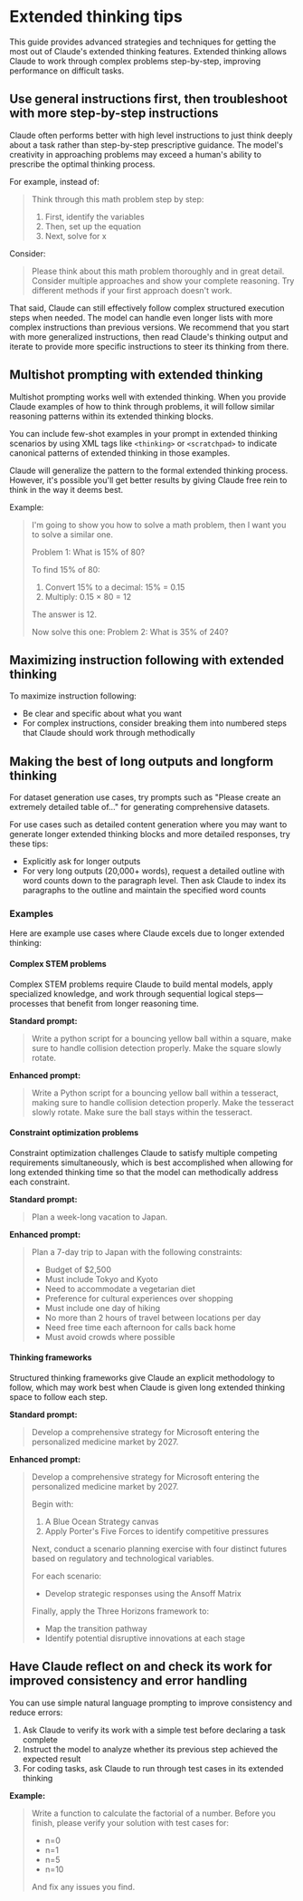 # Extended thinking tips

This guide provides advanced strategies and techniques for getting the most out
of Claude's extended thinking features. Extended thinking allows Claude to work
through complex problems step-by-step, improving performance on difficult tasks.

## Use general instructions first, then troubleshoot with more step-by-step instructions

Claude often performs better with high level instructions to just think deeply
about a task rather than step-by-step prescriptive guidance. The model's
creativity in approaching problems may exceed a human's ability to prescribe the
optimal thinking process.

For example, instead of:

> Think through this math problem step by step:
>
> 1. First, identify the variables
> 2. Then, set up the equation
> 3. Next, solve for x

Consider:

> Please think about this math problem thoroughly and in great detail. Consider
> multiple approaches and show your complete reasoning. Try different methods if
> your first approach doesn't work.

That said, Claude can still effectively follow complex structured execution
steps when needed. The model can handle even longer lists with more complex
instructions than previous versions. We recommend that you start with more
generalized instructions, then read Claude's thinking output and iterate to
provide more specific instructions to steer its thinking from there.

## Multishot prompting with extended thinking

Multishot prompting works well with extended thinking. When you provide Claude
examples of how to think through problems, it will follow similar reasoning
patterns within its extended thinking blocks.

You can include few-shot examples in your prompt in extended thinking scenarios
by using XML tags like `<thinking>` or `<scratchpad>` to indicate canonical
patterns of extended thinking in those examples.

Claude will generalize the pattern to the formal extended thinking process.
However, it's possible you'll get better results by giving Claude free rein to
think in the way it deems best.

Example:

> I'm going to show you how to solve a math problem, then I want you to solve a
> similar one.
>
> Problem 1: What is 15% of 80?
>
> <thinking>
>
> To find 15% of 80:
>
> 1. Convert 15% to a decimal: 15% = 0.15
> 2. Multiply: 0.15 × 80 = 12
>
> </thinking>
>
> The answer is 12.
>
> Now solve this one: Problem 2: What is 35% of 240?

## Maximizing instruction following with extended thinking

To maximize instruction following:

- Be clear and specific about what you want
- For complex instructions, consider breaking them into numbered steps that
  Claude should work through methodically

## Making the best of long outputs and longform thinking

For dataset generation use cases, try prompts such as "Please create an
extremely detailed table of..." for generating comprehensive datasets.

For use cases such as detailed content generation where you may want to generate
longer extended thinking blocks and more detailed responses, try these tips:

- Explicitly ask for longer outputs
- For very long outputs (20,000+ words), request a detailed outline with word
  counts down to the paragraph level. Then ask Claude to index its paragraphs to
  the outline and maintain the specified word counts

### Examples

Here are example use cases where Claude excels due to longer extended thinking:

#### Complex STEM problems

Complex STEM problems require Claude to build mental models, apply specialized
knowledge, and work through sequential logical steps—processes that benefit from
longer reasoning time.

**Standard prompt:**

> Write a python script for a bouncing yellow ball within a square, make sure to
> handle collision detection properly. Make the square slowly rotate.

**Enhanced prompt:**

> Write a Python script for a bouncing yellow ball within a tesseract, making
> sure to handle collision detection properly. Make the tesseract slowly rotate.
> Make sure the ball stays within the tesseract.

#### Constraint optimization problems

Constraint optimization challenges Claude to satisfy multiple competing
requirements simultaneously, which is best accomplished when allowing for long
extended thinking time so that the model can methodically address each
constraint.

**Standard prompt:**

> Plan a week-long vacation to Japan.

**Enhanced prompt:**

> Plan a 7-day trip to Japan with the following constraints:
>
> - Budget of $2,500
> - Must include Tokyo and Kyoto
> - Need to accommodate a vegetarian diet
> - Preference for cultural experiences over shopping
> - Must include one day of hiking
> - No more than 2 hours of travel between locations per day
> - Need free time each afternoon for calls back home
> - Must avoid crowds where possible

#### Thinking frameworks

Structured thinking frameworks give Claude an explicit methodology to follow,
which may work best when Claude is given long extended thinking space to follow
each step.

**Standard prompt:**

> Develop a comprehensive strategy for Microsoft entering the personalized
> medicine market by 2027.

**Enhanced prompt:**

> Develop a comprehensive strategy for Microsoft entering the personalized
> medicine market by 2027.
>
> Begin with:
>
> 1. A Blue Ocean Strategy canvas
> 2. Apply Porter's Five Forces to identify competitive pressures
>
> Next, conduct a scenario planning exercise with four distinct futures based on
> regulatory and technological variables.
>
> For each scenario:
>
> - Develop strategic responses using the Ansoff Matrix
>
> Finally, apply the Three Horizons framework to:
>
> - Map the transition pathway
> - Identify potential disruptive innovations at each stage

## Have Claude reflect on and check its work for improved consistency and error handling

You can use simple natural language prompting to improve consistency and reduce
errors:

1. Ask Claude to verify its work with a simple test before declaring a task
   complete
2. Instruct the model to analyze whether its previous step achieved the expected
   result
3. For coding tasks, ask Claude to run through test cases in its extended
   thinking

**Example:**

> Write a function to calculate the factorial of a number. Before you finish,
> please verify your solution with test cases for:
>
> - n=0
> - n=1
> - n=5
> - n=10
>
> And fix any issues you find.
